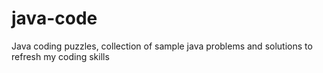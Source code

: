 # java-code
Java coding puzzles, collection of sample java problems and solutions to refresh my coding skills
